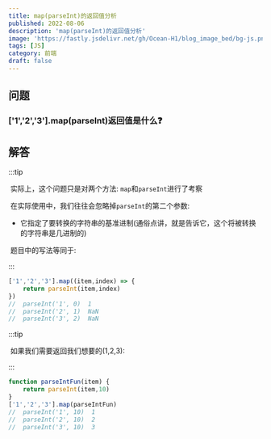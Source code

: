 ```yaml
---
title: map(parseInt)的返回值分析
published: 2022-08-06
description: 'map(parseInt)的返回值分析'
image: 'https://fastly.jsdelivr.net/gh/Ocean-H1/blog_image_bed/bg-js.png'
tags: [JS]
category: 前端
draft: false 
---
```


## 问题

### ['1','2','3'].map(parseInt)返回值是什么:question:

## 解答

:::tip

​	实际上，这个问题只是对两个方法: `map`和`parseInt`进行了考察

​	在实际使用中，我们往往会忽略掉`parseInt`的第二个参数:

* 它指定了要转换的字符串的基准进制(通俗点讲，就是告诉它，这个将被转换的字符串是几进制的)

​	题目中的写法等同于:

:::

```javascript
['1','2','3'].map((item,index) => {
    return parseInt(item,index)
})
//  parseInt('1', 0)  1  
//  parseInt('2', 1)  NaN  
//  parseInt('3', 2)  NaN
```

:::tip

​	如果我们需要返回我们想要的(1,2,3):

:::

```javascript
function parseIntFun(item) {
    return parseInt(item,10)
}
['1','2','3'].map(parseIntFun)  
//  parseInt('1', 10)  1  
//  parseInt('2', 10)  2  
//  parseInt('3', 10)  3
```

